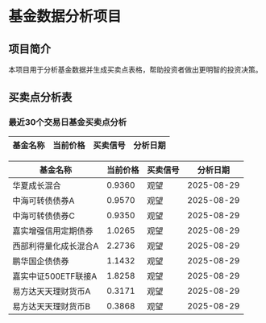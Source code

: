 # 基金数据分析项目

## 项目简介
本项目用于分析基金数据并生成买卖点表格，帮助投资者做出更明智的投资决策。

## 买卖点分析表

### 最近30个交易日基金买卖点分析

| 基金名称 | 当前价格 | 买卖信号 | 分析日期 |
|---------|---------|---------|---------|
<!-- 数据将通过GitHub Actions自动更新 -->
| 基金名称 | 当前价格 | 买卖信号 | 分析日期 |
|---------|---------|---------|---------|
| 华夏成长混合 | 0.9360 | 观望 | 2025-08-29 |
| 中海可转债债券A | 0.9570 | 观望 | 2025-08-29 |
| 中海可转债债券C | 0.9350 | 观望 | 2025-08-29 |
| 嘉实增强信用定期债券 | 1.0265 | 观望 | 2025-08-29 |
| 西部利得量化成长混合A | 2.2736 | 观望 | 2025-08-29 |
| 鹏华国企债债券 | 1.1432 | 观望 | 2025-08-29 |
| 嘉实中证500ETF联接A | 1.8258 | 观望 | 2025-08-29 |
| 易方达天天理财货币A | 0.3171 | 观望 | 2025-08-29 |
| 易方达天天理财货币B | 0.3868 | 观望 | 2025-08-29 |
